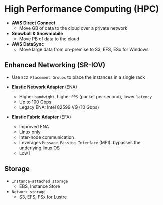 # High Performance Computing (HPC)

- **AWS Direct Connect**
  - Move GB of data to the cloud over a private network
- **Snowball & Snowmobile**
  - Move PB of data to the cloud
- **AWS DataSync**
  - Move large data from on-premise to S3, EFS, ESx for Windows

## Enhanced Networking (SR-IOV)

- Use `EC2 Placement Groups` to place the instances in a single rack

- **Elastic Network Adapter** (ENA)

  - Higher `bandwight`, higher `PPS` (packet per second), lower `latency`
  - Up to 100 Gbps
  - Legacy ENA: Intel 82599 VG (10 Gbps)

- **Elastic Fabric Adapter** (EFA)
  - Improved ENA
  - Linux only
  - Inter-node communication
  - Leverages `Message Passing Interface` (MPI): bypasses the underlying linux OS
  - Low l

## Storage

- `Instance-attached storage`
  - EBS, Instance Store
- `Network storage`
  - S3, EFS, FSx for Lustre
